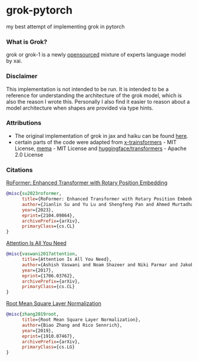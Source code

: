# grok-pytorch
my best attempt of implementing grok in pytorch

### What is Grok?
grok or grok-1 is a newly [opensourced](https://github.com/xai-org/grok-1) mixture of experts language model by xai.

### Disclaimer
This implementation is not intended to be run.
It is intended to be a reference for understanding the architecture of the grok model, which is also the reason I wrote this.
Personally I also find it easier to reason about a model architecture when shapes are provided via type hints.

### Attributions
- The original implementation of grok in jax and haiku can be found [here](https://github.com/xai-org/grok-1).
- certain parts of the code were adapted from [x-trainsformers](https://github.com/lucidrains/x-transformers) - MIT License, [mema](https://github.com/dominiquegarmier/mema) - MIT License and [huggingface/transformers](https://github.com/huggingface/transformers/blob/main/src/transformers/models/mixtral/modeling_mixtral.py) - Apache 2.0 License

### Citations
[RoFormer: Enhanced Transformer with Rotary Position Embedding](https://arxiv.org/abs/2104.09864)
```bibtex
@misc{su2023roformer,
      title={RoFormer: Enhanced Transformer with Rotary Position Embedding}, 
      author={Jianlin Su and Yu Lu and Shengfeng Pan and Ahmed Murtadha and Bo Wen and Yunfeng Liu},
      year={2023},
      eprint={2104.09864},
      archivePrefix={arXiv},
      primaryClass={cs.CL}
}
```
[Attention Is All You Need](https://arxiv.org/abs/1706.03762)
```bibtex
@misc{vaswani2017attention,
      title={Attention Is All You Need},
      author={Ashish Vaswani and Noam Shazeer and Niki Parmar and Jakob Uszkoreit and Llion Jones and Aidan N. Gomez and Lukasz Kaiser and Illia Polosukhin},
      year={2017},
      eprint={1706.03762},
      archivePrefix={arXiv},
      primaryClass={cs.CL}
}
```
[Root Mean Square Layer Normalization](https://arxiv.org/abs/1910.07467)
```bibtex
@misc{zhang2019root,
      title={Root Mean Square Layer Normalization}, 
      author={Biao Zhang and Rico Sennrich},
      year={2019},
      eprint={1910.07467},
      archivePrefix={arXiv},
      primaryClass={cs.LG}
}
```

